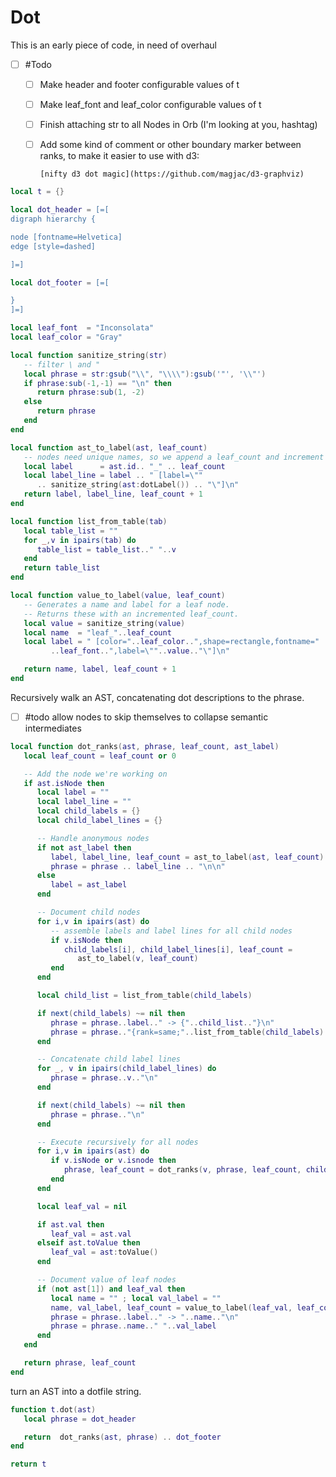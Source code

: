 # Dot

This is an early piece of code, in need of overhaul


- [ ] #Todo 


  - [ ]  Make header and footer configurable values of t


  - [ ]  Make leaf_font and leaf_color configurable values of t


  - [ ]  Finish attaching str to all Nodes in Orb (I'm looking at you,
         hashtag)


  - [ ]  Add some kind of comment or other boundary marker between ranks,
         to make it easier to use with d3:


         [nifty d3 dot magic](https://github.com/magjac/d3-graphviz)

```lua
local t = {}

local dot_header = [=[
digraph hierarchy {

node [fontname=Helvetica]
edge [style=dashed]

]=]

local dot_footer = [=[

}
]=]

local leaf_font  = "Inconsolata"
local leaf_color = "Gray"

local function sanitize_string(str)
   -- filter \ and "
   local phrase = str:gsub("\\", "\\\\"):gsub('"', '\\"')
   if phrase:sub(-1,-1) == "\n" then
      return phrase:sub(1, -2)
   else
      return phrase
   end
end

local function ast_to_label(ast, leaf_count)
   -- nodes need unique names, so we append a leaf_count and increment it
   local label      = ast.id.. "_" .. leaf_count 
   local label_line = label .. " [label=\""
      .. sanitize_string(ast:dotLabel()) .. "\"]\n"
   return label, label_line, leaf_count + 1
end

local function list_from_table(tab)
   local table_list = ""
   for _,v in ipairs(tab) do
      table_list = table_list.." "..v
   end
   return table_list
end

local function value_to_label(value, leaf_count)
   -- Generates a name and label for a leaf node.
   -- Returns these with an incremented leaf_count.
   local value = sanitize_string(value)
   local name  = "leaf_"..leaf_count
   local label = " [color="..leaf_color..",shape=rectangle,fontname="
         ..leaf_font..",label=\""..value.."\"]\n"

   return name, label, leaf_count + 1
end
```

 Recursively walk an AST, concatenating dot descriptions
 to the phrase. 


 - [ ] #todo allow nodes to skip themselves to collapse
             semantic intermediates

```lua
local function dot_ranks(ast, phrase, leaf_count, ast_label)
   local leaf_count = leaf_count or 0

   -- Add the node we're working on
   if ast.isNode then
      local label = ""
      local label_line = ""
      local child_labels = {}
      local child_label_lines = {}

      -- Handle anonymous nodes
      if not ast_label then
         label, label_line, leaf_count = ast_to_label(ast, leaf_count)
         phrase = phrase .. label_line .. "\n\n"
      else 
         label = ast_label 
      end

      -- Document child nodes
      for i,v in ipairs(ast) do
         -- assemble labels and label lines for all child nodes
         if v.isNode then
            child_labels[i], child_label_lines[i], leaf_count = 
               ast_to_label(v, leaf_count)
         end
      end

      local child_list = list_from_table(child_labels)

      if next(child_labels) ~= nil then
         phrase = phrase..label.." -> {"..child_list.."}\n"
         phrase = phrase.."{rank=same;"..list_from_table(child_labels).."}\n\n"
      end

      -- Concatenate child label lines
      for _, v in ipairs(child_label_lines) do
         phrase = phrase..v.."\n"
      end

      if next(child_labels) ~= nil then
         phrase = phrase.."\n"
      end

      -- Execute recursively for all nodes
      for i,v in ipairs(ast) do
         if v.isNode or v.isnode then
            phrase, leaf_count = dot_ranks(v, phrase, leaf_count, child_labels[i])
         end
      end

      local leaf_val = nil

      if ast.val then
         leaf_val = ast.val
      elseif ast.toValue then
         leaf_val = ast:toValue()
      end

      -- Document value of leaf nodes
      if (not ast[1]) and leaf_val then
         local name = "" ; local val_label = ""
         name, val_label, leaf_count = value_to_label(leaf_val, leaf_count)
         phrase = phrase..label.." -> "..name.."\n"
         phrase = phrase..name.." "..val_label
      end
   end

   return phrase, leaf_count
end
```

 turn an AST into a dotfile string. 

```lua
function t.dot(ast)
   local phrase = dot_header

   return  dot_ranks(ast, phrase) .. dot_footer
end

return t
```
